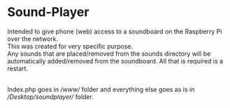 # Sound-Player
Intended to give phone (web) access to a soundboard on the Raspberry Pi over the network.
<br>
This was created for very specific purpose.
<br>
Any sounds that are placed/removed from the sounds directory will be automatically added/removed from the soundboard. All that is required is a restart.<br><br>

Index.php goes in <i>/www/</i> folder and everything else goes as is in <i>/Desktop/soundplayer/</i> folder.
